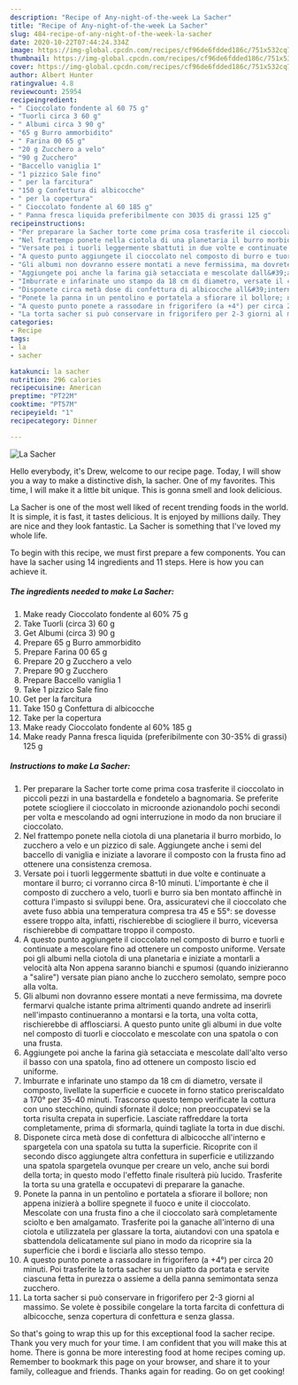 ```yaml
---
description: "Recipe of Any-night-of-the-week La Sacher"
title: "Recipe of Any-night-of-the-week La Sacher"
slug: 484-recipe-of-any-night-of-the-week-la-sacher
date: 2020-10-22T07:44:24.334Z
image: https://img-global.cpcdn.com/recipes/cf96de6fdded186c/751x532cq70/la-sacher-recipe-main-photo.jpg
thumbnail: https://img-global.cpcdn.com/recipes/cf96de6fdded186c/751x532cq70/la-sacher-recipe-main-photo.jpg
cover: https://img-global.cpcdn.com/recipes/cf96de6fdded186c/751x532cq70/la-sacher-recipe-main-photo.jpg
author: Albert Hunter
ratingvalue: 4.8
reviewcount: 25954
recipeingredient:
- " Cioccolato fondente al 60 75 g"
- "Tuorli circa 3 60 g"
- " Albumi circa 3 90 g"
- "65 g Burro ammorbidito"
- " Farina 00 65 g"
- "20 g Zucchero a velo"
- "90 g Zucchero"
- "Baccello vaniglia 1"
- "1 pizzico Sale fino"
- " per la farcitura"
- "150 g Confettura di albicocche"
- " per la copertura"
- " Cioccolato fondente al 60 185 g"
- " Panna fresca liquida preferibilmente con 3035 di grassi 125 g"
recipeinstructions:
- "Per preparare la Sacher torte come prima cosa trasferite il cioccolato in piccoli pezzi in una bastardella e fondetelo a bagnomaria. Se preferite potete sciogliere il cioccolato in microonde azionandolo pochi secondi per volta e mescolando ad ogni interruzione in modo da non bruciare il cioccolato."
- "Nel frattempo ponete nella ciotola di una planetaria il burro morbido, lo zucchero a velo e un pizzico di sale. Aggiungete anche i semi del baccello di vaniglia e iniziate a lavorare il composto con la frusta fino ad ottenere una consistenza cremosa."
- "Versate poi i tuorli leggermente sbattuti in due volte e continuate a montare il burro; ci vorranno circa 8-10 minuti. L&#39;importante è che il composto di zucchero a velo, tuorli e burro sia ben montato affinchè in cottura l&#39;impasto si sviluppi bene. Ora, assicuratevi che il cioccolato che avete fuso abbia una temperatura compresa tra 45 e 55°: se dovesse essere troppo alta, infatti, rischierebbe di sciogliere il burro, viceversa rischierebbe di compattare troppo il composto."
- "A questo punto aggiungete il cioccolato nel composto di burro e tuorli e continuate a mescolare fino ad ottenere un composto uniforme. Versate poi gli albumi nella ciotola di una planetaria e iniziate a montarli a velocità alta Non appena saranno bianchi e spumosi (quando inizieranno a &#34;salire&#34;) versate pian piano anche lo zucchero semolato, sempre poco alla volta."
- "Gli albumi non dovranno essere montati a neve fermissima, ma dovrete fermarvi qualche istante prima altrimenti quando andrete ad inserirli nell&#39;impasto continueranno a montarsi e la torta, una volta cotta, rischierebbe di afflosciarsi. A questo punto unite gli albumi in due volte nel composto di tuorli e cioccolato e mescolate con una spatola o con una frusta."
- "Aggiungete poi anche la farina già setacciata e mescolate dall&#39;alto verso il basso con una spatola, fino ad ottenere un composto liscio ed uniforme."
- "Imburrate e infarinate uno stampo da 18 cm di diametro, versate il composto, livellate la superficie e cuocete in forno statico preriscaldato a 170° per 35-40 minuti. Trascorso questo tempo verificate la cottura con uno stecchino, quindi sfornate il dolce; non preoccupatevi se la torta risulta crepata in superficie. Lasciate raffreddare la torta completamente, prima di sformarla, quindi tagliate la torta in due dischi."
- "Disponete circa metà dose di confettura di albicocche all&#39;interno e spargetela con una spatola su tutta la superficie. Ricoprite con il secondo disco aggiungete altra confettura in superficie e utilizzando una spatola spargetela ovunque per creare un velo, anche sui bordi della torta; in questo modo l&#39;effetto finale risulterà più lucido. Trasferite la torta su una gratella e occupatevi di preparare la ganache."
- "Ponete la panna in un pentolino e portatela a sfiorare il bollore; non appena inizierà a bollire spegnete il fuoco e unite il cioccolato. Mescolate con una frusta fino a che il cioccolato sarà completamente sciolto e ben amalgamato. Trasferite poi la ganache all&#39;interno di una ciotola e utilizzatela per glassare la torta, aiutandovi con una spatola e sbattendola delicatamente sul piano in modo da ricoprire sia la superficie che i bordi e lisciarla allo stesso tempo."
- "A questo punto ponete a rassodare in frigorifero (a +4°) per circa 20 minuti. Poi trasferite la torta sacher su un piatto da portata e servite ciascuna fetta in purezza o assieme a della panna semimontata senza zucchero."
- "La torta sacher si può conservare in frigorifero per 2-3 giorni al massimo. Se volete è possibile congelare la torta farcita di confettura di albicocche, senza copertura di confettura e senza glassa."
categories:
- Recipe
tags:
- la
- sacher

katakunci: la sacher 
nutrition: 296 calories
recipecuisine: American
preptime: "PT22M"
cooktime: "PT57M"
recipeyield: "1"
recipecategory: Dinner

---
```



![La Sacher](https://img-global.cpcdn.com/recipes/cf96de6fdded186c/751x532cq70/la-sacher-recipe-main-photo.jpg)

Hello everybody, it's Drew, welcome to our recipe page. Today, I will show you a way to make a distinctive dish, la sacher. One of my favorites. This time, I will make it a little bit unique. This is gonna smell and look delicious.

La Sacher is one of the most well liked of recent trending foods in the world. It is simple, it is fast, it tastes delicious. It is enjoyed by millions daily. They are nice and they look fantastic. La Sacher is something that I've loved my whole life.




To begin with this recipe, we must first prepare a few components. You can have la sacher using 14 ingredients and 11 steps. Here is how you can achieve it.

<!--inarticleads1-->

##### The ingredients needed to make La Sacher:

1. Make ready  Cioccolato fondente al 60% 75 g
1. Take Tuorli (circa 3) 60 g
1. Get  Albumi (circa 3) 90 g
1. Prepare 65 g Burro ammorbidito
1. Prepare  Farina 00 65 g
1. Prepare 20 g Zucchero a velo
1. Prepare 90 g Zucchero
1. Prepare Baccello vaniglia 1
1. Take 1 pizzico Sale fino
1. Get  per la farcitura
1. Take 150 g Confettura di albicocche
1. Take  per la copertura
1. Make ready  Cioccolato fondente al 60% 185 g
1. Make ready  Panna fresca liquida (preferibilmente con 30-35% di grassi) 125 g




<!--inarticleads2-->

##### Instructions to make La Sacher:

1. Per preparare la Sacher torte come prima cosa trasferite il cioccolato in piccoli pezzi in una bastardella e fondetelo a bagnomaria. Se preferite potete sciogliere il cioccolato in microonde azionandolo pochi secondi per volta e mescolando ad ogni interruzione in modo da non bruciare il cioccolato.
1. Nel frattempo ponete nella ciotola di una planetaria il burro morbido, lo zucchero a velo e un pizzico di sale. Aggiungete anche i semi del baccello di vaniglia e iniziate a lavorare il composto con la frusta fino ad ottenere una consistenza cremosa.
1. Versate poi i tuorli leggermente sbattuti in due volte e continuate a montare il burro; ci vorranno circa 8-10 minuti. L&#39;importante è che il composto di zucchero a velo, tuorli e burro sia ben montato affinchè in cottura l&#39;impasto si sviluppi bene. Ora, assicuratevi che il cioccolato che avete fuso abbia una temperatura compresa tra 45 e 55°: se dovesse essere troppo alta, infatti, rischierebbe di sciogliere il burro, viceversa rischierebbe di compattare troppo il composto.
1. A questo punto aggiungete il cioccolato nel composto di burro e tuorli e continuate a mescolare fino ad ottenere un composto uniforme. Versate poi gli albumi nella ciotola di una planetaria e iniziate a montarli a velocità alta Non appena saranno bianchi e spumosi (quando inizieranno a &#34;salire&#34;) versate pian piano anche lo zucchero semolato, sempre poco alla volta.
1. Gli albumi non dovranno essere montati a neve fermissima, ma dovrete fermarvi qualche istante prima altrimenti quando andrete ad inserirli nell&#39;impasto continueranno a montarsi e la torta, una volta cotta, rischierebbe di afflosciarsi. A questo punto unite gli albumi in due volte nel composto di tuorli e cioccolato e mescolate con una spatola o con una frusta.
1. Aggiungete poi anche la farina già setacciata e mescolate dall&#39;alto verso il basso con una spatola, fino ad ottenere un composto liscio ed uniforme.
1. Imburrate e infarinate uno stampo da 18 cm di diametro, versate il composto, livellate la superficie e cuocete in forno statico preriscaldato a 170° per 35-40 minuti. Trascorso questo tempo verificate la cottura con uno stecchino, quindi sfornate il dolce; non preoccupatevi se la torta risulta crepata in superficie. Lasciate raffreddare la torta completamente, prima di sformarla, quindi tagliate la torta in due dischi.
1. Disponete circa metà dose di confettura di albicocche all&#39;interno e spargetela con una spatola su tutta la superficie. Ricoprite con il secondo disco aggiungete altra confettura in superficie e utilizzando una spatola spargetela ovunque per creare un velo, anche sui bordi della torta; in questo modo l&#39;effetto finale risulterà più lucido. Trasferite la torta su una gratella e occupatevi di preparare la ganache.
1. Ponete la panna in un pentolino e portatela a sfiorare il bollore; non appena inizierà a bollire spegnete il fuoco e unite il cioccolato. Mescolate con una frusta fino a che il cioccolato sarà completamente sciolto e ben amalgamato. Trasferite poi la ganache all&#39;interno di una ciotola e utilizzatela per glassare la torta, aiutandovi con una spatola e sbattendola delicatamente sul piano in modo da ricoprire sia la superficie che i bordi e lisciarla allo stesso tempo.
1. A questo punto ponete a rassodare in frigorifero (a +4°) per circa 20 minuti. Poi trasferite la torta sacher su un piatto da portata e servite ciascuna fetta in purezza o assieme a della panna semimontata senza zucchero.
1. La torta sacher si può conservare in frigorifero per 2-3 giorni al massimo. Se volete è possibile congelare la torta farcita di confettura di albicocche, senza copertura di confettura e senza glassa.




So that's going to wrap this up for this exceptional food la sacher recipe. Thank you very much for your time. I am confident that you will make this at home. There is gonna be more interesting food at home recipes coming up. Remember to bookmark this page on your browser, and share it to your family, colleague and friends. Thanks again for reading. Go on get cooking!
